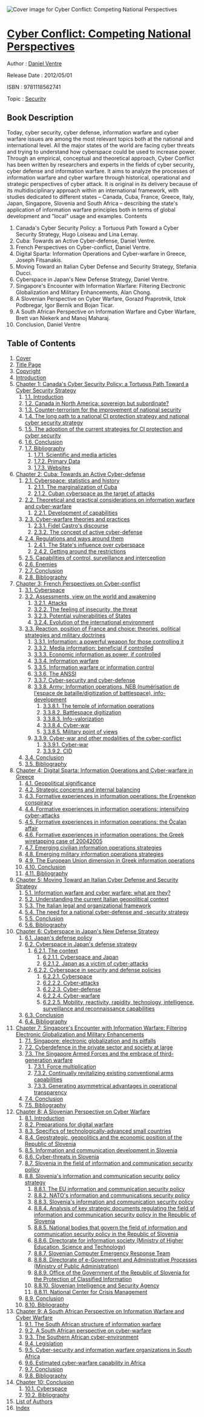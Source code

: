 ![Cover image for Cyber Conflict: Competing National Perspectives](https://imgdetail.ebookreading.net/cover/cover/security/EB9781118562741.jpg)

[Cyber Conflict: Competing National Perspectives](https://ebookreading.net/view/book/Cyber+Conflict%3A+Competing+National+Perspectives-EB9781118562741_1.html "Cyber Conflict: Competing National Perspectives")
====================================================================================================================

Author : [Daniel Ventre](https://ebookreading.net/search/author/Daniel+Ventre)

Release Date : 2012/05/01

ISBN : 9781118562741

Topic : [Security](https://ebookreading.net/search/category/security)

Book Description
-----------------

Today, cyber security, cyber defense, information warfare and cyber warfare issues are among the most relevant topics both at the national and international level. All the major states of the world are facing cyber threats and trying to understand how cyberspace could be used to increase power.
Through an empirical, conceptual and theoretical approach, Cyber Conflict has been written by researchers and experts in the fields of cyber security, cyber defense and information warfare. It aims to analyze the processes of information warfare and cyber warfare through historical, operational and strategic perspectives of cyber attack. It is original in its delivery because of its multidisciplinary approach within an international framework, with studies dedicated to different states – Canada, Cuba, France, Greece, Italy, Japan, Singapore, Slovenia and South Africa – describing the state's application of information warfare principles both in terms of global development and "local" usage and examples.
Contents
1. Canada's Cyber Security Policy: a Tortuous Path Toward a Cyber Security Strategy, Hugo Loiseau and Lina Lemay.
2. Cuba: Towards an Active Cyber-defense, Daniel Ventre.
3. French Perspectives on Cyber-conflict, Daniel Ventre.
4. Digital Sparta: Information Operations and Cyber-warfare in Greece, Joseph Fitsanakis.
5. Moving Toward an Italian Cyber Defense and Security Strategy, Stefania Ducci.
6. Cyberspace in Japan's New Defense Strategy, Daniel Ventre.
7. Singapore's Encounter with Information Warfare: Filtering Electronic Globalization and Military Enhancements, Alan Chong.
8. A Slovenian Perspective on Cyber Warfare, Gorazd Praprotnik, Iztok Podbregar, Igor Bernik and Bojan Ticar.
9. A South African Perspective on Information Warfare and Cyber Warfare, Brett van Niekerk and Manoj Maharaj.
10. Conclusion, Daniel Ventre
              
Table of Contents
-----------------

1. [Cover](https://ebookreading.net/view/book/Cyber+Conflict%3A+Competing+National+Perspectives-EB9781118562741_0.html)
1. [Title Page](https://ebookreading.net/view/book/Cyber+Conflict%3A+Competing+National+Perspectives-EB9781118562741_4.html)
1. [Copyright](https://ebookreading.net/view/book/Cyber+Conflict%3A+Competing+National+Perspectives-EB9781118562741_5.html)
1. [Introduction](https://ebookreading.net/view/book/Cyber+Conflict%3A+Competing+National+Perspectives-EB9781118562741_6.html)
1. [Chapter 1: Canada&#39;s Cyber Security Policy: a Tortuous Path Toward a Cyber Security Strategy](https://ebookreading.net/view/book/Cyber+Conflict%3A+Competing+National+Perspectives-EB9781118562741_7.html)
    1. [1.1. Introduction](https://ebookreading.net/view/book/Cyber+Conflict%3A+Competing+National+Perspectives-EB9781118562741_7.html#ch1_1)
    1. [1.2. Canada in North America: sovereign but subordinate?](https://ebookreading.net/view/book/Cyber+Conflict%3A+Competing+National+Perspectives-EB9781118562741_7.html#ch1_2)
    1. [1.3. Counter-terrorism for the improvement of national security](https://ebookreading.net/view/book/Cyber+Conflict%3A+Competing+National+Perspectives-EB9781118562741_7.html#ch1_3)
    1. [1.4. The long path to a national CI protection strategy and national cyber security strategy](https://ebookreading.net/view/book/Cyber+Conflict%3A+Competing+National+Perspectives-EB9781118562741_7.html#ch1_4)
    1. [1.5. The adoption of the current strategies for CI protection and cyber security](https://ebookreading.net/view/book/Cyber+Conflict%3A+Competing+National+Perspectives-EB9781118562741_7.html#ch1_5)
    1. [1.6. Conclusion](https://ebookreading.net/view/book/Cyber+Conflict%3A+Competing+National+Perspectives-EB9781118562741_7.html#ch1_6)
    1. [1.7. Bibliography](https://ebookreading.net/view/book/Cyber+Conflict%3A+Competing+National+Perspectives-EB9781118562741_7.html#ch1_7)
        1. [1.7.1. Scientific and media articles](https://ebookreading.net/view/book/Cyber+Conflict%3A+Competing+National+Perspectives-EB9781118562741_7.html#ch1_7_1)
        1. [1.7.2. Primary Data](https://ebookreading.net/view/book/Cyber+Conflict%3A+Competing+National+Perspectives-EB9781118562741_7.html#ch1_7_2)
        1. [1.7.3. Websites](https://ebookreading.net/view/book/Cyber+Conflict%3A+Competing+National+Perspectives-EB9781118562741_7.html#ch1_7_3)
1. [Chapter 2: Cuba: Towards an Active Cyber-defense](https://ebookreading.net/view/book/Cyber+Conflict%3A+Competing+National+Perspectives-EB9781118562741_8.html)
    1. [2.1. Cyberspace: statistics and history](https://ebookreading.net/view/book/Cyber+Conflict%3A+Competing+National+Perspectives-EB9781118562741_8.html#ch2_1)
        1. [2.1.1. The marginalization of Cuba](https://ebookreading.net/view/book/Cyber+Conflict%3A+Competing+National+Perspectives-EB9781118562741_8.html#ch2_1_1)
        1. [2.1.2. Cuban cyberspace as the target of attacks](https://ebookreading.net/view/book/Cyber+Conflict%3A+Competing+National+Perspectives-EB9781118562741_8.html#ch2_1_2)
    1. [2.2. Theoretical and practical considerations on information warfare and cyber-warfare](https://ebookreading.net/view/book/Cyber+Conflict%3A+Competing+National+Perspectives-EB9781118562741_8.html#ch2_2)
        1. [2.2.1. Development of capabilities](https://ebookreading.net/view/book/Cyber+Conflict%3A+Competing+National+Perspectives-EB9781118562741_8.html#ch2_2_1)
    1. [2.3. Cyber-warfare theories and practices](https://ebookreading.net/view/book/Cyber+Conflict%3A+Competing+National+Perspectives-EB9781118562741_8.html#ch2_3)
        1. [2.3.1. Fidel Castro&#39;s discourse](https://ebookreading.net/view/book/Cyber+Conflict%3A+Competing+National+Perspectives-EB9781118562741_8.html#ch2_3_1)
        1. [2.3.2. The concept of active cyber-defense](https://ebookreading.net/view/book/Cyber+Conflict%3A+Competing+National+Perspectives-EB9781118562741_8.html#ch2_3_2)
    1. [2.4. Regulations and ways around them](https://ebookreading.net/view/book/Cyber+Conflict%3A+Competing+National+Perspectives-EB9781118562741_8.html#ch2_4)
        1. [2.4.1. The State&#39;s influence over cyberspace](https://ebookreading.net/view/book/Cyber+Conflict%3A+Competing+National+Perspectives-EB9781118562741_8.html#ch2_4_1)
        1. [2.4.2. Getting around the restrictions](https://ebookreading.net/view/book/Cyber+Conflict%3A+Competing+National+Perspectives-EB9781118562741_8.html#ch2_4_2)
    1. [2.5. Capabilities of control, surveillance and interception](https://ebookreading.net/view/book/Cyber+Conflict%3A+Competing+National+Perspectives-EB9781118562741_8.html#ch2_5)
    1. [2.6. Enemies](https://ebookreading.net/view/book/Cyber+Conflict%3A+Competing+National+Perspectives-EB9781118562741_8.html#ch2_6)
    1. [2.7. Conclusion](https://ebookreading.net/view/book/Cyber+Conflict%3A+Competing+National+Perspectives-EB9781118562741_8.html#ch2_7)
    1. [2.8. Bibliography](https://ebookreading.net/view/book/Cyber+Conflict%3A+Competing+National+Perspectives-EB9781118562741_8.html#ch2_8)
1. [Chapter 3: French Perspectives on Cyber-conflict](https://ebookreading.net/view/book/Cyber+Conflict%3A+Competing+National+Perspectives-EB9781118562741_9.html)
    1. [3.1. Cyberspace](https://ebookreading.net/view/book/Cyber+Conflict%3A+Competing+National+Perspectives-EB9781118562741_9.html#ch3_1)
    1. [3.2. Assessments, view on the world and awakening](https://ebookreading.net/view/book/Cyber+Conflict%3A+Competing+National+Perspectives-EB9781118562741_9.html#ch3_2)
        1. [3.2.1. Attacks](https://ebookreading.net/view/book/Cyber+Conflict%3A+Competing+National+Perspectives-EB9781118562741_9.html#ch3_2_1)
        1. [3.2.2. The feeling of insecurity, the threat](https://ebookreading.net/view/book/Cyber+Conflict%3A+Competing+National+Perspectives-EB9781118562741_9.html#ch3_2_2)
        1. [3.2.3. Potential vulnerabilities of States](https://ebookreading.net/view/book/Cyber+Conflict%3A+Competing+National+Perspectives-EB9781118562741_9.html#ch3_2_3)
        1. [3.2.4. Evolution of the international environment](https://ebookreading.net/view/book/Cyber+Conflict%3A+Competing+National+Perspectives-EB9781118562741_9.html#ch3_2_4)
    1. [3.3. Reaction, position of France and choice: theories, political strategies and military doctrines](https://ebookreading.net/view/book/Cyber+Conflict%3A+Competing+National+Perspectives-EB9781118562741_9.html#ch3_3)
        1. [3.3.1. Information: a powerful weapon for those controlling it](https://ebookreading.net/view/book/Cyber+Conflict%3A+Competing+National+Perspectives-EB9781118562741_9.html#ch3_3_1)
        1. [3.3.2. Media information: beneficial if controlled](https://ebookreading.net/view/book/Cyber+Conflict%3A+Competing+National+Perspectives-EB9781118562741_9.html#ch3_3_2)
        1. [3.3.3. Economic information as power, if controlled](https://ebookreading.net/view/book/Cyber+Conflict%3A+Competing+National+Perspectives-EB9781118562741_9.html#ch3_3_3)
        1. [3.3.4. Information warfare](https://ebookreading.net/view/book/Cyber+Conflict%3A+Competing+National+Perspectives-EB9781118562741_9.html#ch3_3_4)
        1. [3.3.5. Information warfare or information control](https://ebookreading.net/view/book/Cyber+Conflict%3A+Competing+National+Perspectives-EB9781118562741_9.html#ch3_3_5)
        1. [3.3.6. The ANSSI](https://ebookreading.net/view/book/Cyber+Conflict%3A+Competing+National+Perspectives-EB9781118562741_9.html#ch3_3_6)
        1. [3.3.7. Cyber-security and cyber-defense](https://ebookreading.net/view/book/Cyber+Conflict%3A+Competing+National+Perspectives-EB9781118562741_9.html#ch3_3_7)
        1. [3.3.8. Army: Information operations, NEB (numérisation de l&#39;espace de bataille/digitization of battlespace), info-development](https://ebookreading.net/view/book/Cyber+Conflict%3A+Competing+National+Perspectives-EB9781118562741_9.html#ch3_3_8)
            1. [3.3.8.1. The temple of information operations](https://ebookreading.net/view/book/Cyber+Conflict%3A+Competing+National+Perspectives-EB9781118562741_9.html#ch3_3_8_1)
            1. [3.3.8.2. Battlespace digitization](https://ebookreading.net/view/book/Cyber+Conflict%3A+Competing+National+Perspectives-EB9781118562741_9.html#ch3_3_8_2)
            1. [3.3.8.3. Info-valorization](https://ebookreading.net/view/book/Cyber+Conflict%3A+Competing+National+Perspectives-EB9781118562741_9.html#ch3_3_8_3)
            1. [3.3.8.4. Cyber-war](https://ebookreading.net/view/book/Cyber+Conflict%3A+Competing+National+Perspectives-EB9781118562741_9.html#ch3_3_8_4)
            1. [3.3.8.5. Military point of views](https://ebookreading.net/view/book/Cyber+Conflict%3A+Competing+National+Perspectives-EB9781118562741_9.html#ch3_3_8_5)
        1. [3.3.9. Cyber-war and other modalities of the cyber-conflict](https://ebookreading.net/view/book/Cyber+Conflict%3A+Competing+National+Perspectives-EB9781118562741_9.html#ch3_3_9)
            1. [3.3.9.1. Cyber-war](https://ebookreading.net/view/book/Cyber+Conflict%3A+Competing+National+Perspectives-EB9781118562741_9.html#ch3_3_9_1)
            1. [3.3.9.2. CID](https://ebookreading.net/view/book/Cyber+Conflict%3A+Competing+National+Perspectives-EB9781118562741_9.html#ch3_3_9_2)
    1. [3.4. Conclusion](https://ebookreading.net/view/book/Cyber+Conflict%3A+Competing+National+Perspectives-EB9781118562741_9.html#ch3_4)
    1. [3.5. Bibliography](https://ebookreading.net/view/book/Cyber+Conflict%3A+Competing+National+Perspectives-EB9781118562741_9.html#ch3_5)
1. [Chapter 4: Digital Sparta: Information Operations and Cyber-warfare in Greece](https://ebookreading.net/view/book/Cyber+Conflict%3A+Competing+National+Perspectives-EB9781118562741_10.html)
    1. [4.1. Geopolitical significance](https://ebookreading.net/view/book/Cyber+Conflict%3A+Competing+National+Perspectives-EB9781118562741_10.html#ch4_1)
    1. [4.2. Strategic concerns and internal balancing](https://ebookreading.net/view/book/Cyber+Conflict%3A+Competing+National+Perspectives-EB9781118562741_10.html#ch4_2)
    1. [4.3. Formative experiences in information operations: the Ergenekon conspiracy](https://ebookreading.net/view/book/Cyber+Conflict%3A+Competing+National+Perspectives-EB9781118562741_10.html#ch4_3)
    1. [4.4. Formative experiences in information operations: intensifying cyber-attacks](https://ebookreading.net/view/book/Cyber+Conflict%3A+Competing+National+Perspectives-EB9781118562741_10.html#ch4_4)
    1. [4.5. Formative experiences in information operations: the Öcalan affair](https://ebookreading.net/view/book/Cyber+Conflict%3A+Competing+National+Perspectives-EB9781118562741_10.html#ch4_5)
    1. [4.6. Formative experiences in information operations: the Greek wiretapping case of 20042005](https://ebookreading.net/view/book/Cyber+Conflict%3A+Competing+National+Perspectives-EB9781118562741_10.html#ch4_6)
    1. [4.7. Emerging civilian information operations strategies](https://ebookreading.net/view/book/Cyber+Conflict%3A+Competing+National+Perspectives-EB9781118562741_10.html#ch4_7)
    1. [4.8. Emerging military information operations strategies](https://ebookreading.net/view/book/Cyber+Conflict%3A+Competing+National+Perspectives-EB9781118562741_10.html#ch4_8)
    1. [4.9. The European Union dimension in Greek information operations](https://ebookreading.net/view/book/Cyber+Conflict%3A+Competing+National+Perspectives-EB9781118562741_10.html#ch4_9)
    1. [4.10. Conclusion](https://ebookreading.net/view/book/Cyber+Conflict%3A+Competing+National+Perspectives-EB9781118562741_10.html#ch4_10)
    1. [4.11. Bibliography](https://ebookreading.net/view/book/Cyber+Conflict%3A+Competing+National+Perspectives-EB9781118562741_10.html#ch4_11)
1. [Chapter 5: Moving Toward an Italian Cyber Defense and Security Strategy](https://ebookreading.net/view/book/Cyber+Conflict%3A+Competing+National+Perspectives-EB9781118562741_11.html)
    1. [5.1. Information warfare and cyber warfare: what are they?](https://ebookreading.net/view/book/Cyber+Conflict%3A+Competing+National+Perspectives-EB9781118562741_11.html#ch5_1)
    1. [5.2. Understanding the current Italian geopolitical context](https://ebookreading.net/view/book/Cyber+Conflict%3A+Competing+National+Perspectives-EB9781118562741_11.html#ch5_2)
    1. [5.3. The Italian legal and organizational framework](https://ebookreading.net/view/book/Cyber+Conflict%3A+Competing+National+Perspectives-EB9781118562741_11.html#ch5_3)
    1. [5.4. The need for a national cyber-defense and -security strategy](https://ebookreading.net/view/book/Cyber+Conflict%3A+Competing+National+Perspectives-EB9781118562741_11.html#ch5_4)
    1. [5.5. Conclusion](https://ebookreading.net/view/book/Cyber+Conflict%3A+Competing+National+Perspectives-EB9781118562741_11.html#ch5_5)
    1. [5.6. Bibliography](https://ebookreading.net/view/book/Cyber+Conflict%3A+Competing+National+Perspectives-EB9781118562741_11.html#ch5_6)
1. [Chapter 6: Cyberspace in Japan&#39;s New Defense Strategy](https://ebookreading.net/view/book/Cyber+Conflict%3A+Competing+National+Perspectives-EB9781118562741_12.html)
    1. [6.1. Japan&#39;s defense policy](https://ebookreading.net/view/book/Cyber+Conflict%3A+Competing+National+Perspectives-EB9781118562741_12.html#ch6_1)
    1. [6.2. Cyberspace in Japan&#39;s defense strategy](https://ebookreading.net/view/book/Cyber+Conflict%3A+Competing+National+Perspectives-EB9781118562741_12.html#ch6_2)
        1. [6.2.1. The context](https://ebookreading.net/view/book/Cyber+Conflict%3A+Competing+National+Perspectives-EB9781118562741_12.html#ch6_2_1)
            1. [6.2.1.1. Cyberspace and Japan](https://ebookreading.net/view/book/Cyber+Conflict%3A+Competing+National+Perspectives-EB9781118562741_12.html#ch6_2_1_1)
            1. [6.2.1.2. Japan as a victim of cyber-attacks](https://ebookreading.net/view/book/Cyber+Conflict%3A+Competing+National+Perspectives-EB9781118562741_12.html#ch6_2_1_2)
        1. [6.2.2. Cyberspace in security and defense policies](https://ebookreading.net/view/book/Cyber+Conflict%3A+Competing+National+Perspectives-EB9781118562741_12.html#ch6_2_2)
            1. [6.2.2.1. Cyberspace](https://ebookreading.net/view/book/Cyber+Conflict%3A+Competing+National+Perspectives-EB9781118562741_12.html#ch6_2_2_1)
            1. [6.2.2.2. Cyber-attacks](https://ebookreading.net/view/book/Cyber+Conflict%3A+Competing+National+Perspectives-EB9781118562741_12.html#ch6_2_2_2)
            1. [6.2.2.3. Cyber-defense](https://ebookreading.net/view/book/Cyber+Conflict%3A+Competing+National+Perspectives-EB9781118562741_12.html#ch6_2_2_3)
            1. [6.2.2.4. Cyber-warfare](https://ebookreading.net/view/book/Cyber+Conflict%3A+Competing+National+Perspectives-EB9781118562741_12.html#ch6_2_2_4)
            1. [6.2.2.5. Mobility, reactivity, rapidity, technology, intelligence, surveillance and reconnaissance capabilities](https://ebookreading.net/view/book/Cyber+Conflict%3A+Competing+National+Perspectives-EB9781118562741_12.html#ch6_2_2_5)
    1. [6.3. Conclusion](https://ebookreading.net/view/book/Cyber+Conflict%3A+Competing+National+Perspectives-EB9781118562741_12.html#ch6_3)
    1. [6.4. Bibliography](https://ebookreading.net/view/book/Cyber+Conflict%3A+Competing+National+Perspectives-EB9781118562741_12.html#ch6_4)
1. [Chapter 7: Singapore&#39;s Encounter with Information Warfare: Filtering Electronic Globalization and Military Enhancements](https://ebookreading.net/view/book/Cyber+Conflict%3A+Competing+National+Perspectives-EB9781118562741_13.html)
    1. [7.1. Singapore: electronic globalization and its pitfalls](https://ebookreading.net/view/book/Cyber+Conflict%3A+Competing+National+Perspectives-EB9781118562741_13.html#ch7_1)
    1. [7.2. Cyberdefence in the private sector and society at large](https://ebookreading.net/view/book/Cyber+Conflict%3A+Competing+National+Perspectives-EB9781118562741_13.html#ch7_2)
    1. [7.3. The Singapore Armed Forces and the embrace of third-generation warfare](https://ebookreading.net/view/book/Cyber+Conflict%3A+Competing+National+Perspectives-EB9781118562741_13.html#ch7_3)
        1. [7.3.1. Force multiplication](https://ebookreading.net/view/book/Cyber+Conflict%3A+Competing+National+Perspectives-EB9781118562741_13.html#ch7_3_1)
        1. [7.3.2. Continually revitalizing existing conventional arms capabilities](https://ebookreading.net/view/book/Cyber+Conflict%3A+Competing+National+Perspectives-EB9781118562741_13.html#ch7_3_2)
        1. [7.3.3. Generating asymmetrical advantages in operational transparency](https://ebookreading.net/view/book/Cyber+Conflict%3A+Competing+National+Perspectives-EB9781118562741_13.html#ch7_3_3)
    1. [7.4. Conclusion](https://ebookreading.net/view/book/Cyber+Conflict%3A+Competing+National+Perspectives-EB9781118562741_13.html#ch7_4)
    1. [7.5. Bibliography](https://ebookreading.net/view/book/Cyber+Conflict%3A+Competing+National+Perspectives-EB9781118562741_13.html#ch7_5)
1. [Chapter 8: A Slovenian Perspective on Cyber Warfare](https://ebookreading.net/view/book/Cyber+Conflict%3A+Competing+National+Perspectives-EB9781118562741_14.html)
    1. [8.1. Introduction](https://ebookreading.net/view/book/Cyber+Conflict%3A+Competing+National+Perspectives-EB9781118562741_14.html#ch8_1)
    1. [8.2. Preparations for digital warfare](https://ebookreading.net/view/book/Cyber+Conflict%3A+Competing+National+Perspectives-EB9781118562741_14.html#ch8_2)
    1. [8.3. Specifics of technologically-advanced small countries](https://ebookreading.net/view/book/Cyber+Conflict%3A+Competing+National+Perspectives-EB9781118562741_14.html#ch8_3)
    1. [8.4. Geostrategic, geopolitics and the economic position of the Republic of Slovenia](https://ebookreading.net/view/book/Cyber+Conflict%3A+Competing+National+Perspectives-EB9781118562741_14.html#ch8_4)
    1. [8.5. Information and communication development in Slovenia](https://ebookreading.net/view/book/Cyber+Conflict%3A+Competing+National+Perspectives-EB9781118562741_14.html#ch8_5)
    1. [8.6. Cyber-threats in Slovenia](https://ebookreading.net/view/book/Cyber+Conflict%3A+Competing+National+Perspectives-EB9781118562741_14.html#ch8_6)
    1. [8.7. Slovenia in the field of information and communication security policy](https://ebookreading.net/view/book/Cyber+Conflict%3A+Competing+National+Perspectives-EB9781118562741_14.html#ch8_7)
    1. [8.8. Slovenia&#39;s information and communication security policy strategy](https://ebookreading.net/view/book/Cyber+Conflict%3A+Competing+National+Perspectives-EB9781118562741_14.html#ch8_8)
        1. [8.8.1. The EU information and communication security policy](https://ebookreading.net/view/book/Cyber+Conflict%3A+Competing+National+Perspectives-EB9781118562741_14.html#ch8_8_1)
        1. [8.8.2. NATO&#39;s information and communications security policy](https://ebookreading.net/view/book/Cyber+Conflict%3A+Competing+National+Perspectives-EB9781118562741_14.html#ch8_8_2)
        1. [8.8.3. Slovenia&#39;s information and communication security policy](https://ebookreading.net/view/book/Cyber+Conflict%3A+Competing+National+Perspectives-EB9781118562741_14.html#ch8_8_3)
        1. [8.8.4. Analysis of key strategic documents regulating the field of information and communication security policy in the Republic of Slovenia](https://ebookreading.net/view/book/Cyber+Conflict%3A+Competing+National+Perspectives-EB9781118562741_14.html#ch8_8_4)
        1. [8.8.5. National bodies that govern the field of information and communication security policy in the Republic of Slovenia](https://ebookreading.net/view/book/Cyber+Conflict%3A+Competing+National+Perspectives-EB9781118562741_14.html#ch8_8_5)
        1. [8.8.6. Directorate for information society (Ministry of Higher Education, Science and Technology)](https://ebookreading.net/view/book/Cyber+Conflict%3A+Competing+National+Perspectives-EB9781118562741_14.html#ch8_8_6)
        1. [8.8.7. Slovenian Computer Emergency Response Team](https://ebookreading.net/view/book/Cyber+Conflict%3A+Competing+National+Perspectives-EB9781118562741_14.html#ch8_8_7)
        1. [8.8.8. Directorate of e-Government and Administrative Processes (Ministry of Public Administration)](https://ebookreading.net/view/book/Cyber+Conflict%3A+Competing+National+Perspectives-EB9781118562741_14.html#ch8_8_8)
        1. [8.8.9. Office of the Government of the Republic of Slovenia for the Protection of Classified Information](https://ebookreading.net/view/book/Cyber+Conflict%3A+Competing+National+Perspectives-EB9781118562741_14.html#ch8_8_9)
        1. [8.8.10. Slovenian Intelligence and Security Agency](https://ebookreading.net/view/book/Cyber+Conflict%3A+Competing+National+Perspectives-EB9781118562741_14.html#ch8_8_10)
        1. [8.8.11. National Center for Crisis Management](https://ebookreading.net/view/book/Cyber+Conflict%3A+Competing+National+Perspectives-EB9781118562741_14.html#ch8_8_11)
    1. [8.9. Conclusion](https://ebookreading.net/view/book/Cyber+Conflict%3A+Competing+National+Perspectives-EB9781118562741_14.html#ch8_9)
    1. [8.10. Bibliography](https://ebookreading.net/view/book/Cyber+Conflict%3A+Competing+National+Perspectives-EB9781118562741_14.html#ch8_10)
1. [Chapter 9: A South African Perspective on Information Warfare and Cyber Warfare](https://ebookreading.net/view/book/Cyber+Conflict%3A+Competing+National+Perspectives-EB9781118562741_15.html)
    1. [9.1. The South African structure of information warfare](https://ebookreading.net/view/book/Cyber+Conflict%3A+Competing+National+Perspectives-EB9781118562741_15.html#ch9_1)
    1. [9.2. A South African perspective on cyber-warfare](https://ebookreading.net/view/book/Cyber+Conflict%3A+Competing+National+Perspectives-EB9781118562741_15.html#ch9_2)
    1. [9.3. The Southern African cyber-environment](https://ebookreading.net/view/book/Cyber+Conflict%3A+Competing+National+Perspectives-EB9781118562741_15.html#ch9_3)
    1. [9.4. Legislation](https://ebookreading.net/view/book/Cyber+Conflict%3A+Competing+National+Perspectives-EB9781118562741_15.html#ch9_4)
    1. [9.5. Cyber-security and information warfare organizations in South Africa](https://ebookreading.net/view/book/Cyber+Conflict%3A+Competing+National+Perspectives-EB9781118562741_15.html#ch9_5)
    1. [9.6. Estimated cyber-warfare capability in Africa](https://ebookreading.net/view/book/Cyber+Conflict%3A+Competing+National+Perspectives-EB9781118562741_15.html#ch9_6)
    1. [9.7. Conclusion](https://ebookreading.net/view/book/Cyber+Conflict%3A+Competing+National+Perspectives-EB9781118562741_15.html#ch9_7)
    1. [9.8. Bibliography](https://ebookreading.net/view/book/Cyber+Conflict%3A+Competing+National+Perspectives-EB9781118562741_15.html#ch9_8)
1. [Chapter 10: Conclusion](https://ebookreading.net/view/book/Cyber+Conflict%3A+Competing+National+Perspectives-EB9781118562741_16.html)
    1. [10.1. Cyberspace](https://ebookreading.net/view/book/Cyber+Conflict%3A+Competing+National+Perspectives-EB9781118562741_16.html#ch10_1)
    1. [10.2. Bibliography](https://ebookreading.net/view/book/Cyber+Conflict%3A+Competing+National+Perspectives-EB9781118562741_16.html#ch10_2)
1. [List of Authors](https://ebookreading.net/view/book/Cyber+Conflict%3A+Competing+National+Perspectives-EB9781118562741_17.html)
1. [Index](https://ebookreading.net/view/book/Cyber+Conflict%3A+Competing+National+Perspectives-EB9781118562741_0.html)

